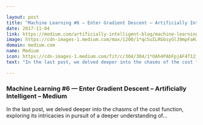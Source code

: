 ```yaml
---

layout: post
title: "Machine Learning #6 — Enter Gradient Descent – Artificially Intelligent – Medium"
date: 2017-11-04
link: https://medium.com/artificially-intelligent-blog/machine-learning-6-enter-gradient-descent-ef04726c84bb?source=rss------machine_learning-5
image: https://cdn-images-1.medium.com/max/1200/1*qcSuILRGbsyGl39mpFaHJQ.png
domain: medium.com
name: Medium
icon: https://cdn-images-1.medium.com/fit/c/304/304/1*OAh4PAbFpjAF4T12j5GxYQ.png
text: "In the last post, we delved deeper into the chasms of the cost function, exploring its intricacies in pursuit of a deeper understanding of…"

---
```


### Machine Learning #6 — Enter Gradient Descent – Artificially Intelligent – Medium

In the last post, we delved deeper into the chasms of the cost function, exploring its intricacies in pursuit of a deeper understanding of…